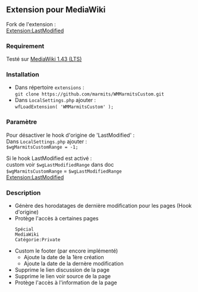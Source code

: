 ## Extension pour MediaWiki
Fork de l'extension :  
[Extension:LastModified](https://www.mediawiki.org/wiki/Extension:LastModified)

### Requirement
Testé sur [MediaWiki 1.43 (LTS)](https://www.mediawiki.org/wiki/MediaWiki_1.43)

### Installation
* Dans répertoire `extensions` :  
`git clone https://github.com/marmits/WMMarmitsCustom.git`
* Dans `LocalSettings.php` ajouter :   
`wfLoadExtension( 'WMMarmitsCustom' );`

### Paramètre  
Pour désactiver le hook d'origine de 'LastModified' :   
Dans `LocalSettings.php` ajouter :  
`$wgMarmitsCustomRange = -1;`

Si le hook LastModified est activé :  
custom voir `$wgLastModifiedRange` dans doc  
`$wgMarmitsCustomRange` = `$wgLastModifiedRange`  
[Extension:LastModified](https://www.mediawiki.org/wiki/Extension:LastModified)

### Description  
+ Génère des horodatages de dernière modification pour les pages (Hook d'origine)
+ Protège l'accès à certaines pages 
  ```
  Spécial
  MediaWiki
  Catégorie:Private
  ```
+ Custom le footer (par encore implémenté)
  - Ajoute la date de la 1ère création
  - Ajoute la date de la dernère modification
+ Supprime le lien discussion de la page 
+ Supprime le lien voir source de la page 
+ Protège l'accès à l'information de la page

